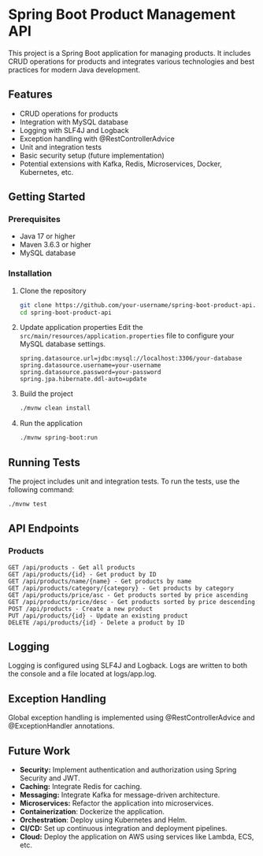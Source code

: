 # Spring Boot Product Management API

This project is a Spring Boot application for managing products. It includes CRUD operations for products and integrates various technologies and best practices for modern Java development.

## Features

- CRUD operations for products
- Integration with MySQL database
- Logging with SLF4J and Logback
- Exception handling with @RestControllerAdvice
- Unit and integration tests
- Basic security setup (future implementation)
- Potential extensions with Kafka, Redis, Microservices, Docker, Kubernetes, etc.

## Getting Started

### Prerequisites

- Java 17 or higher
- Maven 3.6.3 or higher
- MySQL database

### Installation

1. Clone the repository
    ```sh
    git clone https://github.com/your-username/spring-boot-product-api.git
    cd spring-boot-product-api
    ```

2. Update application properties
   Edit the `src/main/resources/application.properties` file to configure your MySQL database settings.
    ```properties
    spring.datasource.url=jdbc:mysql://localhost:3306/your-database
    spring.datasource.username=your-username
    spring.datasource.password=your-password
    spring.jpa.hibernate.ddl-auto=update
    ```

3. Build the project
    ```sh
    ./mvnw clean install
    ```

4. Run the application
    ```sh
    ./mvnw spring-boot:run
    ```

## Running Tests

The project includes unit and integration tests. To run the tests, use the following command:
```sh
./mvnw test
```

## API Endpoints
### Products
````
GET /api/products - Get all products
GET /api/products/{id} - Get product by ID
GET /api/products/name/{name} - Get products by name
GET /api/products/category/{category} - Get products by category
GET /api/products/price/asc - Get products sorted by price ascending
GET /api/products/price/desc - Get products sorted by price descending
POST /api/products - Create a new product
PUT /api/products/{id} - Update an existing product
DELETE /api/products/{id} - Delete a product by ID
````

## Logging
Logging is configured using SLF4J and Logback. Logs are written to both the console and a file located at logs/app.log.

## Exception Handling
Global exception handling is implemented using @RestControllerAdvice and @ExceptionHandler annotations.

## Future Work
- **Security:** Implement authentication and authorization using Spring Security and JWT.
- **Caching:** Integrate Redis for caching.
- **Messaging:** Integrate Kafka for message-driven architecture.
- **Microservices:** Refactor the application into microservices.
- **Containerization**: Dockerize the application.
- **Orchestration**: Deploy using Kubernetes and Helm.
- **CI/CD:** Set up continuous integration and deployment pipelines.
- **Cloud:** Deploy the application on AWS using services like Lambda, ECS, etc.